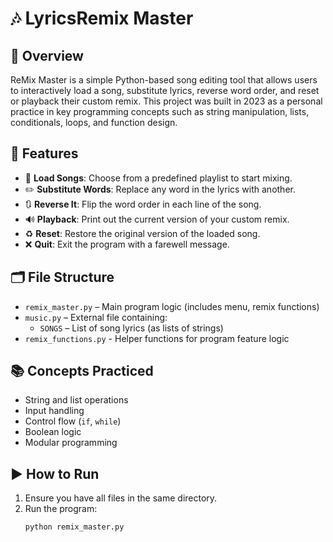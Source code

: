 # 🎶 LyricsRemix Master

## 📌 Overview

ReMix Master is a simple Python-based song editing tool that allows users to interactively load a song, substitute lyrics, reverse word order, and reset or playback their custom remix. This project was built in 2023 as a personal practice in key programming concepts such as string manipulation, lists, conditionals, loops, and function design.

## 🧠 Features

- 🔁 **Load Songs**: Choose from a predefined playlist to start mixing.
- ✏️ **Substitute Words**: Replace any word in the lyrics with another.
- 🔃 **Reverse It**: Flip the word order in each line of the song.
- 🔊 **Playback**: Print out the current version of your custom remix.
- ♻️ **Reset**: Restore the original version of the loaded song.
- ❌ **Quit**: Exit the program with a farewell message.

## 🗂️ File Structure

- `remix_master.py` – Main program logic (includes menu, remix functions)
- `music.py` – External file containing:
  - `SONGS` – List of song lyrics (as lists of strings)
 - `remix_functions.py` - Helper functions for program feature logic

## 📚 Concepts Practiced

- String and list operations
- Input handling
- Control flow (`if`, `while`)
- Boolean logic
- Modular programming

## ▶️ How to Run

1. Ensure you have all files in the same directory.
2. Run the program:
   ```bash
   python remix_master.py
